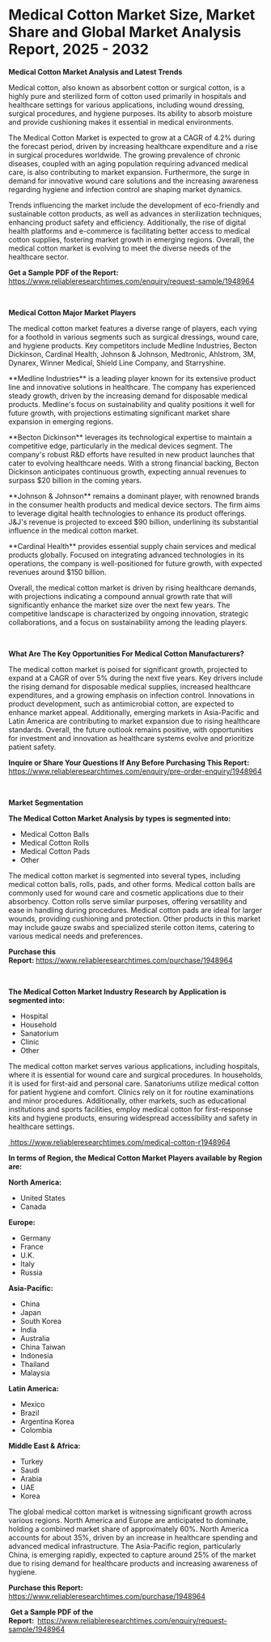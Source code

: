 <p><h1>Medical Cotton Market Size, Market Share and Global Market Analysis Report, 2025 - 2032</h1></p><p><strong>Medical Cotton Market Analysis and Latest Trends</strong></p>
<p><p>Medical cotton, also known as absorbent cotton or surgical cotton, is a highly pure and sterilized form of cotton used primarily in hospitals and healthcare settings for various applications, including wound dressing, surgical procedures, and hygiene purposes. Its ability to absorb moisture and provide cushioning makes it essential in medical environments.</p><p>The Medical Cotton Market is expected to grow at a CAGR of 4.2% during the forecast period, driven by increasing healthcare expenditure and a rise in surgical procedures worldwide. The growing prevalence of chronic diseases, coupled with an aging population requiring advanced medical care, is also contributing to market expansion. Furthermore, the surge in demand for innovative wound care solutions and the increasing awareness regarding hygiene and infection control are shaping market dynamics.</p><p>Trends influencing the market include the development of eco-friendly and sustainable cotton products, as well as advances in sterilization techniques, enhancing product safety and efficiency. Additionally, the rise of digital health platforms and e-commerce is facilitating better access to medical cotton supplies, fostering market growth in emerging regions. Overall, the medical cotton market is evolving to meet the diverse needs of the healthcare sector.</p></p>
<p><strong>Get a Sample PDF of the Report:&nbsp;</strong> <a href="https://www.reliableresearchtimes.com/enquiry/request-sample/1948964?utm_campaign=3446&utm_medium=2&utm_source=Github&utm_content=ia&utm_term=16042025&utm_id=medical-cotton">https://www.reliableresearchtimes.com/enquiry/request-sample/1948964</a></p>
<p>&nbsp;</p>
<p><strong>Medical Cotton Major Market Players</strong></p>
<p><p>The medical cotton market features a diverse range of players, each vying for a foothold in various segments such as surgical dressings, wound care, and hygiene products. Key competitors include Medline Industries, Becton Dickinson, Cardinal Health, Johnson & Johnson, Medtronic, Ahlstrom, 3M, Dynarex, Winner Medical, Shield Line Company, and Starryshine.</p><p>**Medline Industries** is a leading player known for its extensive product line and innovative solutions in healthcare. The company has experienced steady growth, driven by the increasing demand for disposable medical products. Medline's focus on sustainability and quality positions it well for future growth, with projections estimating significant market share expansion in emerging regions.</p><p>**Becton Dickinson** leverages its technological expertise to maintain a competitive edge, particularly in the medical devices segment. The company's robust R&D efforts have resulted in new product launches that cater to evolving healthcare needs. With a strong financial backing, Becton Dickinson anticipates continuous growth, expecting annual revenues to surpass $20 billion in the coming years.</p><p>**Johnson & Johnson** remains a dominant player, with renowned brands in the consumer health products and medical device sectors. The firm aims to leverage digital health technologies to enhance its product offerings. J&J's revenue is projected to exceed $90 billion, underlining its substantial influence in the medical cotton market.</p><p>**Cardinal Health** provides essential supply chain services and medical products globally. Focused on integrating advanced technologies in its operations, the company is well-positioned for future growth, with expected revenues around $150 billion.</p><p>Overall, the medical cotton market is driven by rising healthcare demands, with projections indicating a compound annual growth rate that will significantly enhance the market size over the next few years. The competitive landscape is characterized by ongoing innovation, strategic collaborations, and a focus on sustainability among the leading players.</p></p>
<p>&nbsp;</p>
<p><strong>What Are The Key Opportunities For Medical Cotton Manufacturers?</strong></p>
<p><p>The medical cotton market is poised for significant growth, projected to expand at a CAGR of over 5% during the next five years. Key drivers include the rising demand for disposable medical supplies, increased healthcare expenditures, and a growing emphasis on infection control. Innovations in product development, such as antimicrobial cotton, are expected to enhance market appeal. Additionally, emerging markets in Asia-Pacific and Latin America are contributing to market expansion due to rising healthcare standards. Overall, the future outlook remains positive, with opportunities for investment and innovation as healthcare systems evolve and prioritize patient safety.</p></p>
<p><strong>Inquire or Share Your Questions If Any Before Purchasing This Report:</strong> <a href="https://www.reliableresearchtimes.com/enquiry/pre-order-enquiry/1948964?utm_campaign=3446&utm_medium=2&utm_source=Github&utm_content=ia&utm_term=16042025&utm_id=medical-cotton">https://www.reliableresearchtimes.com/enquiry/pre-order-enquiry/1948964</a></p>
<p>&nbsp;</p>
<p><strong>Market Segmentation</strong></p>
<p><strong>The Medical Cotton Market Analysis by types is segmented into:</strong></p>
<p><ul><li>Medical Cotton Balls</li><li>Medical Cotton Rolls</li><li>Medical Cotton Pads</li><li>Other</li></ul></p>
<p><p>The medical cotton market is segmented into several types, including medical cotton balls, rolls, pads, and other forms. Medical cotton balls are commonly used for wound care and cosmetic applications due to their absorbency. Cotton rolls serve similar purposes, offering versatility and ease in handling during procedures. Medical cotton pads are ideal for larger wounds, providing cushioning and protection. Other products in this market may include gauze swabs and specialized sterile cotton items, catering to various medical needs and preferences.</p></p>
<p><strong>Purchase this Report:&nbsp;</strong><a href="https://www.reliableresearchtimes.com/purchase/1948964?utm_campaign=3446&utm_medium=2&utm_source=Github&utm_content=ia&utm_term=16042025&utm_id=medical-cotton">https://www.reliableresearchtimes.com/purchase/1948964</a></p>
<p>&nbsp;</p>
<p><strong>The Medical Cotton Market Industry Research by Application is segmented into:</strong></p>
<p><ul><li>Hospital</li><li>Household</li><li>Sanatorium</li><li>Clinic</li><li>Other</li></ul></p>
<p><p>The medical cotton market serves various applications, including hospitals, where it is essential for wound care and surgical procedures. In households, it is used for first-aid and personal care. Sanatoriums utilize medical cotton for patient hygiene and comfort. Clinics rely on it for routine examinations and minor procedures. Additionally, other markets, such as educational institutions and sports facilities, employ medical cotton for first-response kits and hygiene products, ensuring widespread accessibility and safety in healthcare settings.</p></p>
<p><a href="https://www.reliableresearchtimes.com/medical-cotton-r1948964?utm_campaign=3446&utm_medium=2&utm_source=Github&utm_content=ia&utm_term=16042025&utm_id=medical-cotton">&nbsp;https://www.reliableresearchtimes.com/medical-cotton-r1948964</a></p>
<p><strong>In terms of Region, the Medical Cotton Market Players available by Region are:</strong></p>
<p>
    <p> <strong> North America: </strong>
        <ul>
            <li>United States</li>
            <li>Canada</li>
        </ul>
        </p> 
    <p> <strong> Europe: </strong>
        <ul>
            <li>Germany</li>
            <li>France</li>
            <li>U.K.</li>
            <li>Italy</li>
            <li>Russia</li>
        </ul>
        </p> 
    <p> <strong> Asia-Pacific: </strong>
        <ul>
            <li>China</li>
            <li>Japan</li>
            <li>South Korea</li>
            <li>India</li>
            <li>Australia</li>
            <li>China Taiwan</li>
            <li>Indonesia</li>
            <li>Thailand</li>
            <li>Malaysia</li>
        </ul>
        </p> 
    <p> <strong> Latin America: </strong>
        <ul>
            <li>Mexico</li>
            <li>Brazil</li>
            <li>Argentina Korea</li>
            <li>Colombia</li>
        </ul>
        </p> 
    <p> <strong> Middle East & Africa: </strong>
        <ul>
            <li>Turkey</li>
            <li>Saudi</li>
            <li>Arabia</li>
            <li>UAE</li>
            <li>Korea</li>
        </ul>
    </p>
    </p>
<p><p>The global medical cotton market is witnessing significant growth across various regions. North America and Europe are anticipated to dominate, holding a combined market share of approximately 60%. North America accounts for about 35%, driven by an increase in healthcare spending and advanced medical infrastructure. The Asia-Pacific region, particularly China, is emerging rapidly, expected to capture around 25% of the market due to rising demand for healthcare products and increasing awareness of hygiene.</p></p>
<p><strong>Purchase this Report: </strong><a href="https://www.reliableresearchtimes.com/purchase/1948964?utm_campaign=3446&utm_medium=2&utm_source=Github&utm_content=ia&utm_term=16042025&utm_id=medical-cotton">https://www.reliableresearchtimes.com/purchase/1948964</a></p>
<p>&nbsp;<strong>Get a Sample PDF of the Report:&nbsp;&nbsp;</strong><a href="https://www.reliableresearchtimes.com/enquiry/request-sample/1948964?utm_campaign=3446&utm_medium=2&utm_source=Github&utm_content=ia&utm_term=16042025&utm_id=medical-cotton">https://www.reliableresearchtimes.com/enquiry/request-sample/1948964</a></p>
<p><strong></strong></p>
<p><p></p><p></p><p></p></p>